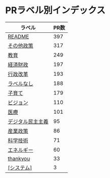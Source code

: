 # PRラベル別インデックス

| ラベル | PR数 |
|--------|------|
| [README](label_README.md) | 397 |
| [その他政策](label_その他政策.md) | 317 |
| [教育](label_教育.md) | 249 |
| [経済財政](label_経済財政.md) | 197 |
| [行政改革](label_行政改革.md) | 193 |
| [ラベルなし](label_ラベルなし.md) | 188 |
| [子育て](label_子育て.md) | 179 |
| [ビジョン](label_ビジョン.md) | 110 |
| [医療](label_医療.md) | 101 |
| [デジタル民主主義](label_デジタル民主主義.md) | 95 |
| [産業政策](label_産業政策.md) | 86 |
| [科学技術](label_科学技術.md) | 71 |
| [エネルギー](label_エネルギー.md) | 60 |
| [thankyou](label_thankyou.md) | 33 |
| [[システム]](label_[システム].md) | 3 |
